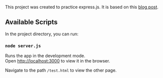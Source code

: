 This project was created to practice express.js.
It is based on this [blog post](https://medium.com/@LindaVivah/the-beginners-guide-understanding-node-js-express-js-fundamentals-e15493462be1).

## Available Scripts

In the project directory, you can run:

### `node server.js`

Runs the app in the development mode.<br>
Open [http://localhost:3000](http://localhost:3000) to view it in the browser.

Navigate to the path `/test.html` to view the other page.

